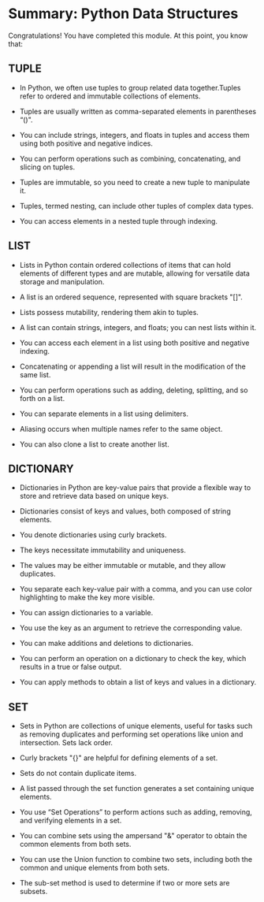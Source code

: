 # Summary: Python Data Structures

Congratulations! You have completed this module. At this point, you know that: 

## TUPLE

- In Python, we often use tuples to group related data together.Tuples refer to ordered and immutable collections of elements.

- Tuples are usually written as comma-separated elements in parentheses “()".

- You can include strings, integers, and floats in tuples and access them using both positive and negative indices.

- You can perform operations such as combining, concatenating, and slicing on tuples.

- Tuples are immutable, so you need to create a new tuple to manipulate it.

- Tuples, termed nesting, can include other tuples of complex data types.

- You can access elements in a nested tuple through indexing.
  

## LIST

- Lists in Python contain ordered collections of items that can hold elements of different types and are mutable, allowing for versatile data storage and manipulation.

- A list is an ordered sequence, represented with square brackets "[]".

- Lists possess mutability, rendering them akin to tuples.

- A list can contain strings, integers, and floats; you can nest lists within it.

- You can access each element in a list using both positive and negative indexing.

- Concatenating or appending a list will result in the modification of the same list.

- You can perform operations such as adding, deleting, splitting, and so forth on a list.

- You can separate elements in a list using delimiters.

- Aliasing occurs when multiple names refer to the same object.

- You can also clone a list to create another list.


## DICTIONARY

- Dictionaries in Python are key-value pairs that provide a flexible way to store and retrieve data based on unique keys.

- Dictionaries consist of keys and values, both composed of string elements.

- You denote dictionaries using curly brackets.

- The keys necessitate immutability and uniqueness.

- The values may be either immutable or mutable, and they allow duplicates.

- You separate each key-value pair with a comma, and you can use color highlighting to make the key more visible.

- You can assign dictionaries to a variable.

- You use the key as an argument to retrieve the corresponding value.

- You can make additions and deletions to dictionaries.

- You can perform an operation on a dictionary to check the key, which results in a true or false output.

- You can apply methods to obtain a list of keys and values in a dictionary.


## SET

- Sets in Python are collections of unique elements, useful for tasks such as removing duplicates and performing set operations like union and intersection. Sets lack order.

- Curly brackets "{}" are helpful for defining elements of a set.

- Sets do not contain duplicate items.

- A list passed through the set function generates a set containing unique elements.

- You use “Set Operations” to perform actions such as adding, removing, and verifying elements in a set.

- You can combine sets using the ampersand "&" operator to obtain the common elements from both sets.

- You can use the Union function to combine two sets, including both the common and unique elements from both sets.

- The sub-set method is used to determine if two or more sets are subsets.

